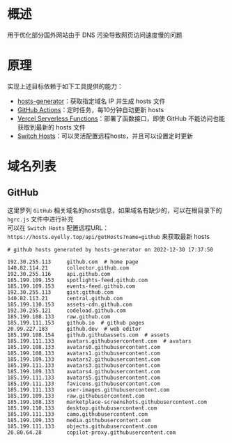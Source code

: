
# 概述
用于优化部分国外网站由于 DNS 污染导致网页访问速度慢的问题
# 原理
实现上述目标依赖于如下工具提供的能力：
* [hosts-generator](https://github.com/eyelly-wu/hosts-generator)：获取指定域名 IP 并生成 hosts 文件
* [GitHub Actions](https://github.com/features/actions)：定时任务，每10分钟自动更新 hosts
* [Vercel Serverless Functions](https://vercel.com/docs/concepts/functions/serverless-functions)：部署了函数接口，即使 GitHub 不能访问也能获取到最新的 hosts 文件
* [Switch Hosts](https://swh.app/zh)：可以灵活配置远程hosts，并且可以设置定时更新

# 域名列表

## GitHub
这里罗列 `GitHub` 相关域名的hosts信息，如果域名有缺少的，可以在根目录下的 `hgrc.js` 文件中进行补充<br />可以在 `Switch Hosts` 配置远程URL：`https://hosts.eyelly.top/api/getHosts?name=github` 来获取最新 hosts
```text
# github hosts generated by hosts-generator on 2022-12-30 17:37:50

192.30.255.113     github.com  # home page
140.82.114.21      collector.github.com  
192.30.255.116     api.github.com  
185.199.109.153    spotlights-feed.github.com  
185.199.109.153    events-feed.github.com  
192.30.255.113     gist.github.com  
140.82.113.21      central.github.com  
185.199.110.153    assets-cdn.github.com  
192.30.255.121     codeload.github.com  
185.199.108.133    raw.github.com  
185.199.111.153    github.io  # github pages
20.99.227.183      github.dev  # web editor
185.199.108.154    github.githubassets.com  # assets
185.199.111.133    avatars.githubusercontent.com  # avatars
185.199.108.133    avatars0.githubusercontent.com  
185.199.108.133    avatars1.githubusercontent.com  
185.199.109.133    avatars2.githubusercontent.com  
185.199.111.133    avatars3.githubusercontent.com  
185.199.109.133    avatars4.githubusercontent.com  
185.199.111.133    avatars5.githubusercontent.com  
185.199.111.133    favicons.githubusercontent.com  
185.199.111.133    user-images.githubusercontent.com  
185.199.109.133    raw.githubusercontent.com  
185.199.108.133    marketplace-screenshots.githubusercontent.com  
185.199.110.133    desktop.githubusercontent.com  
185.199.111.133    camo.githubusercontent.com  
185.199.109.133    media.githubusercontent.com  
185.199.111.133    objects.githubusercontent.com  
20.80.64.28        copilot-proxy.githubusercontent.com  
```
